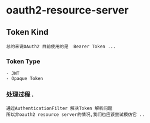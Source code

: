 # oauth2-resource-server
## Token Kind
    总的来说OAuth2 目前使用的是  Bearer Token ...
### Token Type
    - JWT
    - Opaque Token

### 处理过程 .
    通过AuthenticationFilter 解决Token 解析问题
    所以非oauth2 resource server的情况,我们也应该尝试模仿它 ..